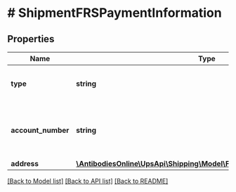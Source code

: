 # # ShipmentFRSPaymentInformation

## Properties

Name | Type | Description | Notes
------------ | ------------- | ------------- | -------------
**type** | **string** | Container to hold the Ground Freight Pricing payment type information.  It is required if the request has Ground Freight Pricing shipment indicator. |
**account_number** | **string** | The UPS account number.  If the Ground Freight Pricing indicator and FreightShipmentInformation/DensityEligibleIndicator is present in the request, this account number must be validated to check if it is Ground Freight Pricing Density Based Rating enabled. |
**address** | [**\AntibodiesOnline\UpsApi\Shipping\Model\FRSPaymentInformationAddress**](FRSPaymentInformationAddress.md) |  | [optional]

[[Back to Model list]](../../README.md#models) [[Back to API list]](../../README.md#endpoints) [[Back to README]](../../README.md)
